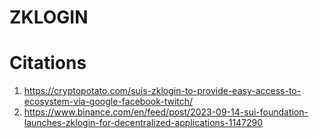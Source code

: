 # ZKLOGIN



# Citations

1. https://cryptopotato.com/suis-zklogin-to-provide-easy-access-to-ecosystem-via-google-facebook-twitch/
2. https://www.binance.com/en/feed/post/2023-09-14-sui-foundation-launches-zklogin-for-decentralized-applications-1147290
